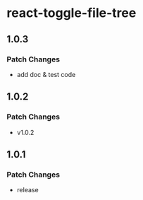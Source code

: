 # react-toggle-file-tree

## 1.0.3

### Patch Changes

- add doc & test code

## 1.0.2

### Patch Changes

- v1.0.2

## 1.0.1

### Patch Changes

- release
